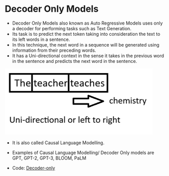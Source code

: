 # Decoder Only Models

- Decoder Only Models also known as Auto Regressive Models uses only a decoder for performing tasks such as Text Generation.
- Its task is to predict the next token taking into consideration the text to its left words in a sentence.
- In this technique, the next word in a sequence will be generated using information from their preceding words.
- It has a Uni-directional context in the sense it takes in the previous word in the sentence and predicts the next word in the sentence.

![Context](https://github.com/SharathHebbar/Transformers/blob/main/Decoder/assets/context.png)

- It is also called Causal Language Modelling.
- Examples of Causal Language Modelling/ Decoder Only models are GPT, GPT-2, GPT-3, BLOOM, PaLM

- Code: [Decoder-only](https://github.com/SharathHebbar/Transformers/blob/main/Decoder/text-generation.ipynb)